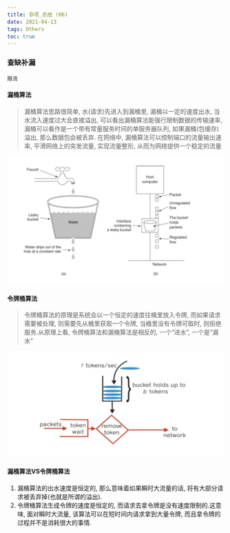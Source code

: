 ```yaml
---
title: 杂项_总结 (06)
date: 2021-04-13
tags: Others
toc: true
---
```


### 查缺补漏
    限流

<!-- more -->

#### 漏桶算法
> 漏桶算法思路很简单, 水(请求)先进入到漏桶里, 漏桶以一定的速度出水, 当水流入速度过大会直接溢出, 可以看出漏桶算法能强行限制数据的传输速率, 漏桶可以看作是一个带有常量服务时间的单服务器队列, 如果漏桶(包缓存)溢出, 那么数据包会被丢弃. 在网络中, 漏桶算法可以控制端口的流量输出速率, 平滑网络上的突发流量, 实现流量整形, 从而为网络提供一个稳定的流量

![漏桶算法](/img/20210413_1.png)

#### 令牌桶算法
> 令牌桶算法的原理是系统会以一个恒定的速度往桶里放入令牌, 而如果请求需要被处理, 则需要先从桶里获取一个令牌, 当桶里没有令牌可取时, 则拒绝服务.从原理上看, 令牌桶算法和漏桶算法是相反的, 一个“进水”, 一个是“漏水”

![令牌桶算法](/img/20210413_2.png)

#### 漏桶算法VS令牌桶算法
1. 漏桶算法的出水速度是恒定的, 那么意味着如果瞬时大流量的话, 将有大部分请求被丢弃掉(也就是所谓的溢出).
2. 令牌桶算法生成令牌的速度是恒定的, 而请求去拿令牌是没有速度限制的.这意味, 面对瞬时大流量, 该算法可以在短时间内请求拿到大量令牌, 而且拿令牌的过程并不是消耗很大的事情.
